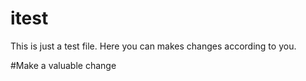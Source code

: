 # itest

This is just a test file. Here you can makes changes according to you.

#Make a valuable change
